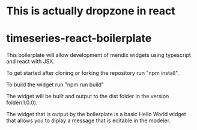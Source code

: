 # This is actually dropzone in react 



# timeseries-react-boilerplate

This boilerplate will allow development of mendix widgets using typescript and react with JSX. 

To get started after cloning or forking the repository run "npm install".

To build the widget run "npm run build"

The widget will be built and output to the dist folder in the version folder(1.0.0). 

The widget that is output by the boilerplate is a basic Hello World widget that allows you to diplay a message that is editable in the modeler.